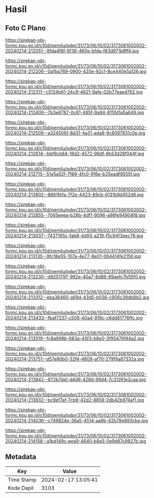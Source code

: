 # Hasil

## Foto C Plano

https://sirekap-obj-formc.kpu.go.id/c10d/pemilu/pdpr/31/73/06/10/02/3173061002002-20240214-212051--9fda4f6f-8f36-460e-bfda-f83d971b8ff4.jpg

https://sirekap-obj-formc.kpu.go.id/c10d/pemilu/pdpr/31/73/06/10/02/3173061002002-20240214-212206--0afba769-0900-420e-92c1-8ce440e5a126.jpg

https://sirekap-obj-formc.kpu.go.id/c10d/pemilu/pdpr/31/73/06/10/02/3173061002002-20240214-212311--c5124b61-24c9-4621-9afe-02b77eaed762.jpg

https://sirekap-obj-formc.kpu.go.id/c10d/pemilu/pdpr/31/73/06/10/02/3173061002002-20240214-212409--7b3e8787-0c61-485f-9a94-815fd1a5a649.jpg

https://sirekap-obj-formc.kpu.go.id/c10d/pemilu/pdpr/31/73/06/10/02/3173061002002-20240214-212509--a324506f-8d31-4a31-ada8-9c8097831c0e.jpg

https://sirekap-obj-formc.kpu.go.id/c10d/pemilu/pdpr/31/73/06/10/02/3173061002002-20240214-212614--bbf9cb84-18d2-4572-98df-8b53d28f044f.jpg

https://sirekap-obj-formc.kpu.go.id/c10d/pemilu/pdpr/31/73/06/10/02/3173061002002-20240214-212715--51e5a52f-7f89-4fc0-916e-b25eadf9555f.jpg

https://sirekap-obj-formc.kpu.go.id/c10d/pemilu/pdpr/31/73/06/10/02/3173061002002-20240214-212802--8661fefa-7f2e-4423-89cb-6131b9d452d6.jpg

https://sirekap-obj-formc.kpu.go.id/c10d/pemilu/pdpr/31/73/06/10/02/3173061002002-20240214-212855--7065eeea-b28b-4df1-9096-a96fe94904f8.jpg

https://sirekap-obj-formc.kpu.go.id/c10d/pemilu/pdpr/31/73/06/10/02/3173061002002-20240214-213037--7437195c-fab8-4d93-a219-f5c94f3eec76.jpg

https://sirekap-obj-formc.kpu.go.id/c10d/pemilu/pdpr/31/73/06/10/02/3173061002002-20240214-213135--9fc18e55-107a-4e77-8e01-064414fe2156.jpg

https://sirekap-obj-formc.kpu.go.id/c10d/pemilu/pdpr/31/73/06/10/02/3173061002002-20240214-213230--d8251797-992e-40a7-8d86-89aefc7b55f0.jpg

https://sirekap-obj-formc.kpu.go.id/c10d/pemilu/pdpr/31/73/06/10/02/3173061002002-20240214-213312--eba36460-a69d-43d5-b036-c906c39db8b2.jpg

https://sirekap-obj-formc.kpu.go.id/c10d/pemilu/pdpr/31/73/06/10/02/3173061002002-20240214-213433--fbaf7237-c508-40a4-919c-c6dd81776ffc.jpg

https://sirekap-obj-formc.kpu.go.id/c10d/pemilu/pdpr/31/73/06/10/02/3173061002002-20240214-213519--fc8a998b-683a-45f3-b8e0-3f95476f44a2.jpg

https://sirekap-obj-formc.kpu.go.id/c10d/pemilu/pdpr/31/73/06/10/02/3173061002002-20240214-213751--d57e90b0-32f4-4809-af70-279f9a87332a.jpg

https://sirekap-obj-formc.kpu.go.id/c10d/pemilu/pdpr/31/73/06/10/02/3173061002002-20240214-213842--872b7da1-d4d8-428d-99d4-7c31261e2caa.jpg

https://sirekap-obj-formc.kpu.go.id/c10d/pemilu/pdpr/31/73/06/10/02/3173061002002-20240214-213932--bc9ef7af-7cb9-42d2-8858-2db42b974af1.jpg

https://sirekap-obj-formc.kpu.go.id/c10d/pemilu/pdpr/31/73/06/10/02/3173061002002-20240214-214036--c749824e-36a5-4514-aa9b-82b78e893cbe.jpg

https://sirekap-obj-formc.kpu.go.id/c10d/pemilu/pdpr/31/73/06/10/02/3173061002002-20240214-214158--a1bd149c-eea9-4640-b8a5-0e9d87c9827b.jpg


## Metadata

| Key        | Value               |
| ---------- | ------------------- |
| Time Stamp | 2024-02-17 13:05:41 |
| Kode Dapil | 3103                |



